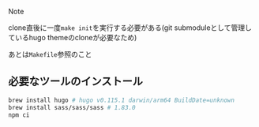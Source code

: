 > [!NOTE]
> clone直後に一度`make init`を実行する必要がある(git submoduleとして管理しているhugo themeのcloneが必要なため)
> 
> あとは`Makefile`参照のこと

## 必要なツールのインストール
```sh
brew install hugo # hugo v0.115.1 darwin/arm64 BuildDate=unknown
brew install sass/sass/sass # 1.83.0
npm ci
```
